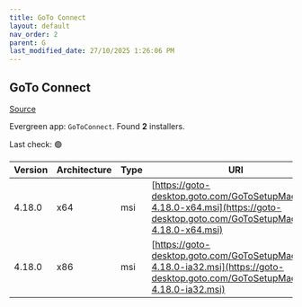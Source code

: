 ```yaml
---
title: GoTo Connect
layout: default
nav_order: 2
parent: G
last_modified_date: 27/10/2025 1:26:06 PM
---
```


## GoTo Connect

[Source](https://support.goto.com/connect/help/what-are-the-download-links-for-it-admin-deployments)

Evergreen app: `GoToConnect`. Found **2** installers.

Last check: 🟢

| Version | Architecture | Type | URI                                                                                                                              |
| ------- | ------------ | ---- | -------------------------------------------------------------------------------------------------------------------------------- |
| 4.18.0  | x64          | msi  | [https://goto-desktop.goto.com/GoToSetupMachine-4.18.0-x64.msi](https://goto-desktop.goto.com/GoToSetupMachine-4.18.0-x64.msi)   |
| 4.18.0  | x86          | msi  | [https://goto-desktop.goto.com/GoToSetupMachine-4.18.0-ia32.msi](https://goto-desktop.goto.com/GoToSetupMachine-4.18.0-ia32.msi) |
